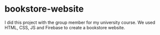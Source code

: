 # bookstore-website
I did this project with the group member for my university course. We used HTML, CSS, JS and Firebase to create a bookstore website.
